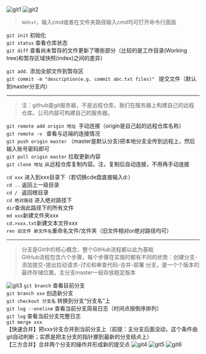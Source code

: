 ![git1](\pics\git1.png )
![git2](\pics\git2.png )
>win+r，输入cmd或者在文件夹路径输入cmd均可打开命令行面版   

`git init` 初始化  
`git status` 查看仓库状态  
`git diff`      查看尚未暂存的文件更新了哪些部分（比较的是工作目录(Working tree)和暂存区域快照(index)之间的差异）

`git add.`    添加全部文件到暂存区  
`git commit -m "description(e.g. commit abc.txt files)" ` 提交文件（默认到master分支内）  
***
>注：github是git服务器，不是远程仓库，我们在服务器上构建自己的远程仓库。公司内部可构建自己的服务器。   

`git remote add origin 地址 `手动连接（origin是自己起的远程仓库名称）  
`git remote -v ` 查看与远端的连接情况  
`git push origin master`  （master是默认分支)把本地分支全传到远程上，然后输入账号密码即可  
`git pull origin master` 拉取更新内容  
`git clone 地址`    从远程仓库复制内容。注，复制后自动连接，不用再手动连接  


`cd xxx`          进入到xxx目录下（若切换cde盘直接输入d:）  
`cd ..`              返回上一级目录  
`cd / `     	    返回根目录  
`cd 绝对路径` 进入绝对路径下  
`dir`查询此路径下的所有文件  
`md xxx`新建文件夹xxx  
`cd.>xxx.txt`新建文本文件xxx  
`ren 旧文件 新文件名`重命名文件/文件夹（旧文件相对or绝对路径均可）
***
> 分支是Git中的核心概念，整个GitHub流程都以此为基础  
>GitHub流程包含六个步骤，每个步骤在实施时都有不同的优势：创建分支-添加提交-提出拉动请求-讨论和审查代码-合并-部署
> 分支，是一个个版本的最终存储位置。主分支master一般存放稳定版本  

![git3](\pics\git3.png )
`git branch` 查看目前分支  
`git branch xxx` 创造新分支  
`git checkout 分支名` 转换到分支“分支名”上  
`git log --oneline` 查看当前分支简易日志（时间点按倒序排列）  
`git log` 查看当前分支完整日志  
`git merge xxx`   
【快速合并】把xxx分支合并到当前分支上（前提：主分支后面没动，这个条件由git自动判断；实质是把主分支的指针挪到最新的分支结点上）  
【三方合并】合并两个分支的操作并形成新的提交点
![git4](\pics\git4.png )
![git5](\pics\git5.png )
![git6](\pics\git6.png )